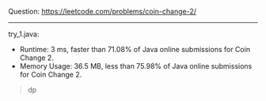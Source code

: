 Question: https://leetcode.com/problems/coin-change-2/

---

try_1.java:
* Runtime: 3 ms, faster than 71.08% of Java online submissions for Coin Change 2.
* Memory Usage: 36.5 MB, less than 75.98% of Java online submissions for Coin Change 2.

> dp
